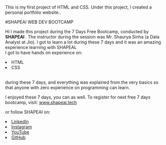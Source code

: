 This is my first project of HTML and CSS. Under this project, I created a personal portfolio website..

#SHAPEAI WEB DEV BOOTCAMP

Hi I made this project during the 7 Days Free Bootcamp, conducted by <b> SHAPEAI </b>.
The instructor during the session was Mr. Shaurya Sinha (a Data Analyst at Jio). I got to learn a lot during these 7 days and it was an amazing experience learning with SHAPEAL <br>I got to have hands on experience on:

<li>HTML

<li>CSS

<br>during these 7 days, and everything was explained from the very basics so that anyone with zero experience on programming can learn.

I enjoyed these 7 days, you can as well. To register for next free 7 days bootcamp, visit: www.shapeai.tech

or follow SHAPEAI on:

<li><a href="https://in.linkedin.com/company/shapeal">LinkedIn</a>
<li><a href="https://www.instagram.com/shape.ai/?hl=en">Instagram</a> 
<li><a href="https://www.youtube.com/channel/UCTUVDLTW9meuDXWcbmiSPdA">YouTube</a> 
<li><a href="https://github.com/shapeai">GitHub</a>
